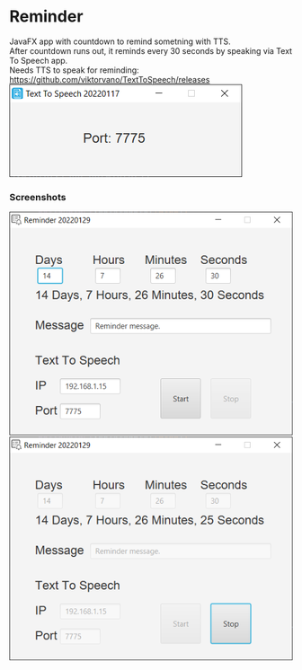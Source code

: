 # Reminder
 JavaFX app with countdown to remind sometning with TTS.  
 After countdown runs out, it reminds every 30 seconds by speaking via Text To Speech app.  
 Needs TTS to speak for reminding: https://github.com/viktorvano/TextToSpeech/releases  
 ![alt text](https://github.com/viktorvano/TextToSpeech/blob/main/screenshots/TTS.png?raw=true)  
  
  
### Screenshots  
![alt text](https://github.com/viktorvano/Reminder/blob/main/screenshots/setup.png?raw=true)  
![alt text](https://github.com/viktorvano/Reminder/blob/main/screenshots/running.png?raw=true)  
